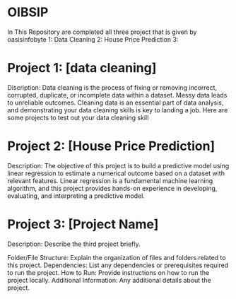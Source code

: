 
# OIBSIP
In This Repository are completed all three project that is given by oasisinfobyte 
1: Data Cleaning
2: House Price Prediction
3: 


# Project 1: [data cleaning]
Discription: Data cleaning is the process of fixing or removing incorrect, corrupted, duplicate, or incomplete
data within a dataset. Messy data leads to unreliable outcomes. Cleaning data is an essential
part of data analysis, and demonstrating your data cleaning skills is key to landing a job. Here
are some projects to test out your data cleaning skill

# Project 2: [House Price Prediction]
Description: The objective of this project is to build a predictive model using linear regression to estimate a
numerical outcome based on a dataset with relevant features. Linear regression is a
fundamental machine learning algorithm, and this project provides hands-on experience in
developing, evaluating, and interpreting a predictive model.

# Project 3: [Project Name]
Description: Describe the third project briefly.

Folder/File Structure: Explain the organization of files and folders related to this project.
Dependencies: List any dependencies or prerequisites required to run the project.
How to Run: Provide instructions on how to run the project locally.
Additional Information: Any additional details about the project.
